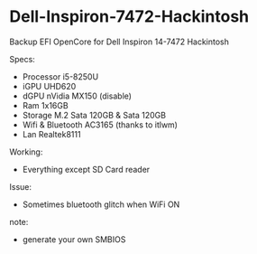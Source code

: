 # Dell-Inspiron-7472-Hackintosh
Backup EFI OpenCore for Dell Inspiron 14-7472 Hackintosh

Specs:
- Processor i5-8250U
- iGPU UHD620
- dGPU nVidia MX150 (disable)
- Ram 1x16GB
- Storage M.2 Sata 120GB & Sata 120GB
- Wifi & Bluetooth AC3165 (thanks to itlwm)
- Lan Realtek8111

Working:
- Everything except SD Card reader

Issue:
- Sometimes bluetooth glitch when WiFi ON

note:
- generate your own SMBIOS